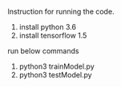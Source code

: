 Instruction for running the code.

1. install python 3.6
2. install tensorflow 1.5

run below commands

1. python3 trainModel.py
2. python3 testModel.py
